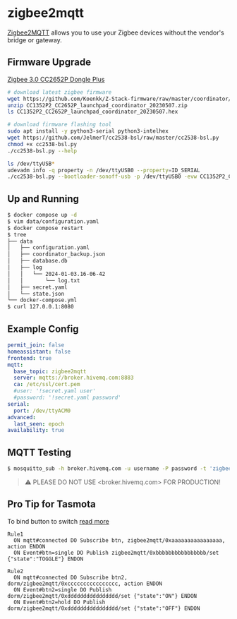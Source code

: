 zigbee2mqtt
===========

[Zigbee2MQTT][1] allows you to use your Zigbee devices without the vendor's bridge or gateway.

## Firmware Upgrade

[Zigbee 3.0 CC2652P Dongle Plus][2]

```bash
# download latest zigbee firmware
wget https://github.com/Koenkk/Z-Stack-firmware/raw/master/coordinator/Z-Stack_3.x.0/bin/CC1352P2_CC2652P_launchpad_coordinator_20230507.zip
unzip CC1352P2_CC2652P_launchpad_coordinator_20230507.zip
ls CC1352P2_CC2652P_launchpad_coordinator_20230507.hex

# download firmware flashing tool
sudo apt install -y python3-serial python3-intelhex
wget https://github.com/JelmerT/cc2538-bsl/raw/master/cc2538-bsl.py
chmod +x cc2538-bsl.py
./cc2538-bsl.py --help

ls /dev/ttyUSB*
udevadm info -q property -n /dev/ttyUSB0 --property=ID_SERIAL
./cc2538-bsl.py --bootloader-sonoff-usb -p /dev/ttyUSB0 -evw CC1352P2_CC2652P_launchpad_coordinator_20230507.hex
```

## Up and Running

```bash
$ docker compose up -d
$ vim data/configuration.yaml
$ docker compose restart
$ tree
├── data
│   ├── configuration.yaml
│   ├── coordinator_backup.json
│   ├── database.db
│   ├── log
│   │   └── 2024-01-03.16-06-42
│   │       └── log.txt
│   ├── secret.yaml
│   └── state.json
└── docker-compose.yml
$ curl 127.0.0.1:8080
```

## Example Config

```yaml
permit_join: false
homeassistant: false
frontend: true
mqtt:
  base_topic: zigbee2mqtt
  server: mqtts://broker.hivemq.com:8883
  ca: /etc/ssl/cert.pem
  #user: '!secret.yaml user'
  #password: '!secret.yaml password'
serial:
  port: /dev/ttyACM0
advanced:
  last_seen: epoch
availability: true
```

## MQTT Testing

```bash
$ mosquitto_sub -h broker.hivemq.com -u username -P password -t 'zigbee2mqtt/+' -R -F '%I\t%t\t%p'
```

> :warning: PLEASE DO NOT USE <broker.hivemq.com> FOR PRODUCTION!

## Pro Tip for Tasmota

To bind button to switch [read more][3]

```
Rule1
  ON mqtt#connected DO Subscribe btn, zigbee2mqtt/0xaaaaaaaaaaaaaaaa, action ENDON
  ON Event#btn=single DO Publish zigbee2mqtt/0xbbbbbbbbbbbbbbbb/set {"state":"TOGGLE"} ENDON

Rule2
  ON mqtt#connected DO Subscribe btn2, dorm/zigbee2mqtt/0xcccccccccccccccc, action ENDON
  ON Event#btn2=single DO Publish dorm/zigbee2mqtt/0xdddddddddddddddd/set {"state":"ON"} ENDON
  ON Event#btn2=hold DO Publish dorm/zigbee2mqtt/0xdddddddddddddddd/set {"state":"OFF"} ENDON
```

[1]: <https://github.com/Koenkk/zigbee2mqtt>
[2]: <https://zigbee.blakadder.com/Sonoff_ZBDongle-P.html>
[3]: <https://tasmota.github.io/docs/MQTT/#subscribe>

